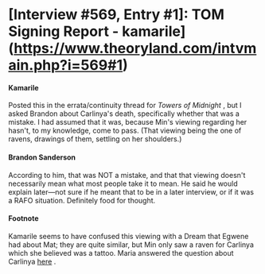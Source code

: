 # [Interview #569, Entry #1]: TOM Signing Report - kamarile](https://www.theoryland.com/intvmain.php?i=569#1)

#### Kamarile

Posted this in the errata/continuity thread for
*Towers of Midnight*
, but I asked Brandon about Carlinya's death, specifically whether that was a mistake. I had assumed that it was, because Min's viewing regarding her hasn't, to my knowledge, come to pass. (That viewing being the one of ravens, drawings of them, settling on her shoulders.)

#### Brandon Sanderson

According to him, that was NOT a mistake, and that that viewing doesn't necessarily mean what most people take it to mean. He said he would explain later—not sure if he meant that to be in a later interview, or if it was a RAFO situation. Definitely food for thought.

#### Footnote

Kamarile seems to have confused this viewing with a Dream that Egwene had about Mat; they are quite similar, but Min only saw a raven for Carlinya which she believed was a tattoo. Maria answered the question about Carlinya
[here](http://www.theoryland.com/intvmain.php?i=749#28)
.

